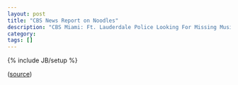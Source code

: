 ```yaml
---
layout: post
title: "CBS News Report on Noodles"
description: "CBS Miami: Ft. Lauderdale Police Looking For Missing Music Teacher"
category: 
tags: []
---
```

{% include JB/setup %}

<script type='text/javascript' src='http://CBSMIA.images.worldnow.com/interface/js/WNVideo.js?rnd=178035;hostDomain=video.miami.cbslocal.com;playerWidth=620;playerHeight=349;isShowIcon=true;clipId=11080264;flvUri=;partnerclipid=;adTag=News;advertisingZone=CBS.MIA%252Fworldnowplayer;enableAds=true;landingPage=;islandingPageoverride=false;playerType=STANDARD_EMBEDDEDscript;controlsType=overlay'></script><a href="http://video.miami.cbslocal.com" title=""></a>

([source][vidsrc])

[vidsrc]: http://miami.cbslocal.com/2015/01/28/ft-lauderdale-police-looking-for-missing-52-year-old/ "CBS Miami: Ft. Lauderdale Police Looking For Missing Music Teacher"